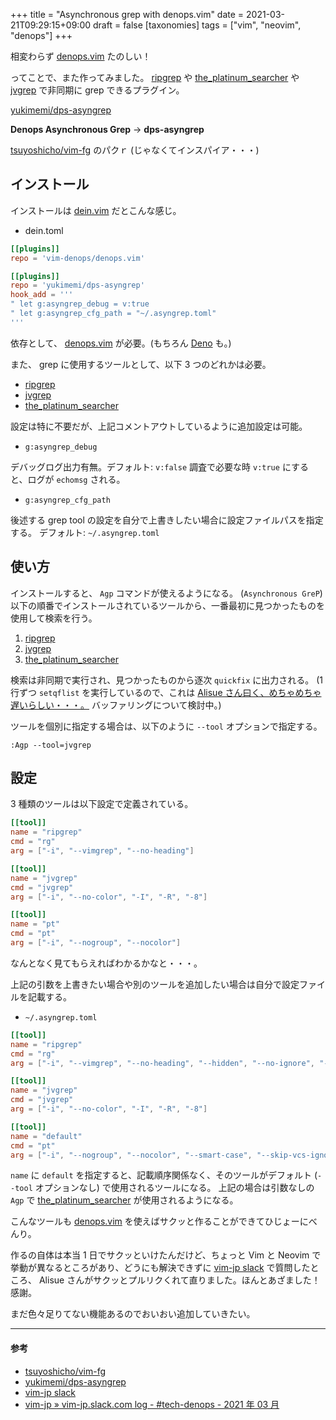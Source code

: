 +++
title = "Asynchronous grep with denops.vim"
date = 2021-03-21T09:29:15+09:00
draft = false
[taxonomies]
tags = ["vim", "neovim", "denops"]
+++

相変わらず [denops.vim](https://github.com/vim-denops/denops.vim) たのしい！

ってことで、また作ってみました。
[ripgrep](https://github.com/BurntSushi/ripgrep) や [the_platinum_searcher](https://github.com/monochromegane/the_platinum_searcher) や [jvgrep](https://github.com/mattn/jvgrep) で非同期に grep できるプラグイン。

[yukimemi/dps-asyngrep](https://github.com/yukimemi/dps-asyngrep)

**Denops Asynchronous Grep** -> **dps-asyngrep**

<script id="asciicast-JFQPdITg4is48RwQLpcTLTIJv" src="https://asciinema.org/a/JFQPdITg4is48RwQLpcTLTIJv.js" async></script>

[tsuyoshicho/vim-fg](https://github.com/tsuyoshicho/vim-fg) のパクｒ (じゃなくてインスパイア・・・)

<!-- more -->

## インストール

インストールは [dein.vim](https://github.com/Shougo/dein.vim) だとこんな感じ。

- dein.toml

```toml
[[plugins]]
repo = 'vim-denops/denops.vim'

[[plugins]]
repo = 'yukimemi/dps-asyngrep'
hook_add = '''
" let g:asyngrep_debug = v:true
" let g:asyngrep_cfg_path = "~/.asyngrep.toml"
'''
```

依存として、 [denops.vim](https://github.com/vim-denops/denops.vim) が必要。(もちろん [Deno](https://deno.land/) も。)

また、 grep に使用するツールとして、以下 3 つのどれかは必要。

- [ripgrep](https://github.com/BurntSushi/ripgrep)
- [jvgrep](https://github.com/mattn/jvgrep)
- [the_platinum_searcher](https://github.com/monochromegane/the_platinum_searcher)

設定は特に不要だが、上記コメントアウトしているように追加設定は可能。

- `g:asyngrep_debug`

デバッグログ出力有無。デフォルト: `v:false`
調査で必要な時 `v:true` にすると、ログが `echomsg` される。

- `g:asyngrep_cfg_path`

後述する grep tool の設定を自分で上書きしたい場合に設定ファイルパスを指定する。
デフォルト: `~/.asyngrep.toml`

## 使い方

インストールすると、 `Agp` コマンドが使えるようになる。 (`Asynchronous GreP`)
以下の順番でインストールされているツールから、一番最初に見つかったものを使用して検索を行う。

1. [ripgrep](https://github.com/BurntSushi/ripgrep)
2. [jvgrep](https://github.com/mattn/jvgrep)
3. [the_platinum_searcher](https://github.com/monochromegane/the_platinum_searcher)

検索は非同期で実行され、見つかったものから逐次 `quickfix` に出力される。
(1 行ずつ `setqflist` を実行しているので、これは [Alisue さん曰く、めちゃめちゃ遅いらしい・・・。](https://vim-jp.org/slacklog/C01N4L5362D/2021/03/#ts-1616229128.029100) バッファリングについて検討中。)

ツールを個別に指定する場合は、以下のように `--tool` オプションで指定する。

```vim
:Agp --tool=jvgrep
```

## 設定

3 種類のツールは以下設定で定義されている。

```toml
[[tool]]
name = "ripgrep"
cmd = "rg"
arg = ["-i", "--vimgrep", "--no-heading"]

[[tool]]
name = "jvgrep"
cmd = "jvgrep"
arg = ["-i", "--no-color", "-I", "-R", "-8"]

[[tool]]
name = "pt"
cmd = "pt"
arg = ["-i", "--nogroup", "--nocolor"]
```

なんとなく見てもらえればわかるかなと・・・。

上記の引数を上書きたい場合や別のツールを追加したい場合は自分で設定ファイルを記載する。

- `~/.asyngrep.toml`

```toml
[[tool]]
name = "ripgrep"
cmd = "rg"
arg = ["-i", "--vimgrep", "--no-heading", "--hidden", "--no-ignore", "--regexp"]

[[tool]]
name = "jvgrep"
cmd = "jvgrep"
arg = ["-i", "--no-color", "-I", "-R", "-8"]

[[tool]]
name = "default"
cmd = "pt"
arg = ["-i", "--nogroup", "--nocolor", "--smart-case", "--skip-vcs-ignores", "--hidden"]
```

`name` に `default` を指定すると、記載順序関係なく、そのツールがデフォルト (`--tool` オプションなし) で使用されるツールになる。
上記の場合は引数なしの `Agp` で [the_platinum_searcher](https://github.com/monochromegane/the_platinum_searcher) が使用されるようになる。

こんなツールも [denops.vim](https://github.com/vim-denops/denops.vim) を使えばサクッと作ることができてひじょーにべんり。

作るの自体は本当 1 日でサクッといけたんだけど、ちょっと Vim と Neovim で挙動が異なるところがあり、どうにも解決できずに [vim-jp slack](https://vim-jp.slack.com/) で質問したところ、 Alisue さんがサクッとプルリクくれて直りました。ほんとあざました！感謝。

まだ色々足りてない機能あるのでおいおい追加していきたい。

---

#### 参考

- [tsuyoshicho/vim-fg](https://github.com/tsuyoshicho/vim-fg)
- [yukimemi/dps-asyngrep](https://github.com/yukimemi/dps-asyngrep)
- [vim-jp slack](https://vim-jp.slack.com/)
- [vim-jp » vim-jp.slack.com log - #tech-denops - 2021 年 03 月](https://vim-jp.org/slacklog/C01N4L5362D/2021/03/#ts-1616229128.029100)
